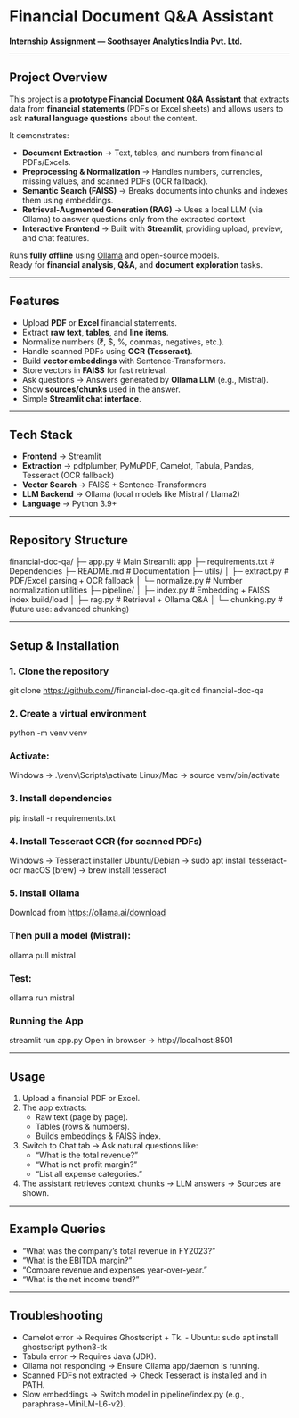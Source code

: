 # Financial Document Q&A Assistant  
**Internship Assignment — Soothsayer Analytics India Pvt. Ltd.**

---

## Project Overview
This project is a **prototype Financial Document Q&A Assistant** that extracts data from **financial statements** (PDFs or Excel sheets) and allows users to ask **natural language questions** about the content.  

It demonstrates:
- **Document Extraction** → Text, tables, and numbers from financial PDFs/Excels.  
- **Preprocessing & Normalization** → Handles numbers, currencies, missing values, and scanned PDFs (OCR fallback).  
- **Semantic Search (FAISS)** → Breaks documents into chunks and indexes them using embeddings.  
- **Retrieval-Augmented Generation (RAG)** → Uses a local LLM (via Ollama) to answer questions only from the extracted context.  
- **Interactive Frontend** → Built with **Streamlit**, providing upload, preview, and chat features.  

Runs **fully offline** using [Ollama](https://ollama.ai) and open-source models.  
Ready for **financial analysis**, **Q&A**, and **document exploration** tasks.  

---

## Features
- Upload **PDF** or **Excel** financial statements.  
- Extract **raw text**, **tables**, and **line items**.  
- Normalize numbers (₹, $, %, commas, negatives, etc.).  
- Handle scanned PDFs using **OCR (Tesseract)**.  
- Build **vector embeddings** with Sentence-Transformers.  
- Store vectors in **FAISS** for fast retrieval.  
- Ask questions → Answers generated by **Ollama LLM** (e.g., Mistral).  
- Show **sources/chunks** used in the answer.  
- Simple **Streamlit chat interface**.  

---

## Tech Stack
- **Frontend** → Streamlit  
- **Extraction** → pdfplumber, PyMuPDF, Camelot, Tabula, Pandas, Tesseract (OCR fallback)  
- **Vector Search** → FAISS + Sentence-Transformers  
- **LLM Backend** → Ollama (local models like Mistral / Llama2)  
- **Language** → Python 3.9+  

---

## Repository Structure
financial-doc-qa/
├─ app.py # Main Streamlit app
├─ requirements.txt # Dependencies
├─ README.md # Documentation
├─ utils/
│ ├─ extract.py # PDF/Excel parsing + OCR fallback
│ └─ normalize.py # Number normalization utilities
├─ pipeline/
│ ├─ index.py # Embedding + FAISS index build/load
│ ├─ rag.py # Retrieval + Ollama Q&A
│ └─ chunking.py # (future use: advanced chunking)

---

## Setup & Installation

### 1. Clone the repository

git clone https://github.com/<your-username>/financial-doc-qa.git
cd financial-doc-qa

### 2. Create a virtual environment
python -m venv venv

### Activate:
Windows → .\venv\Scripts\activate
Linux/Mac → source venv/bin/activate

### 3. Install dependencies

pip install -r requirements.txt

### 4. Install Tesseract OCR (for scanned PDFs)

Windows → Tesseract installer
Ubuntu/Debian → sudo apt install tesseract-ocr
macOS (brew) → brew install tesseract

### 5. Install Ollama

Download from https://ollama.ai/download

### Then pull a model (Mistral):
ollama pull mistral

### Test:
ollama run mistral

### Running the App
streamlit run app.py
Open in browser → http://localhost:8501

---

## Usage

1. Upload a financial PDF or Excel.
2. The app extracts:
      - Raw text (page by page).
      - Tables (rows & numbers).
      - Builds embeddings & FAISS index.
3. Switch to Chat tab → Ask natural questions like:
      - “What is the total revenue?”
      - “What is net profit margin?”
      - “List all expense categories.”
4. The assistant retrieves context chunks → LLM answers → Sources are shown.

---

## Example Queries

- “What was the company’s total revenue in FY2023?”
- “What is the EBITDA margin?”
- “Compare revenue and expenses year-over-year.”
- “What is the net income trend?”

---

## Troubleshooting

- Camelot error → Requires Ghostscript + Tk.
      - Ubuntu: sudo apt install ghostscript python3-tk
- Tabula error → Requires Java (JDK).
- Ollama not responding → Ensure Ollama app/daemon is running.
- Scanned PDFs not extracted → Check Tesseract is installed and in PATH.
- Slow embeddings → Switch model in pipeline/index.py (e.g., paraphrase-MiniLM-L6-v2).
